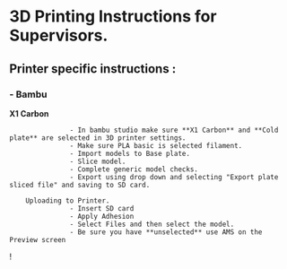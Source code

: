# 3D Printing Instructions for Supervisors.

## Printer specific instructions :
### - Bambu
  **X1 Carbon** 
  
                   - In bambu studio make sure **X1 Carbon** and **Cold plate** are selected in 3D printer settings. 
                   - Make sure PLA basic is selected filament. 
                   - Import models to Base plate. 
                   - Slice model.
                   - Complete generic model checks.
                   - Export using drop down and selecting "Export plate sliced file" and saving to SD card.

        Uploading to Printer.
                   - Insert SD card
                   - Apply Adhesion
                   - Select Files and then select the model.
                   - Be sure you have **unselected** use AMS on the Preview screen 
  !
                   
                   

                   
                   
                   
     
